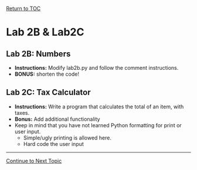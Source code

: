 <a href="https://github.com/CyberTrainingUSAF/07-Python-Programming/blob/master/00-Table-of-Contents.md" rel="Return to TOC"> Return to TOC </a>

# Lab 2B & Lab2C

## Lab 2B: Numbers

* **Instructions:** Modify lab2b.py and follow the comment instructions.
* **BONUS:** shorten the code!

## Lab 2C: Tax Calculator

* **Instructions:** Write a program that calculates the total of an item, with taxes.
* **Bonus:**  Add additional functionality
* Keep in mind that you have not learned Python formatting for print or user input. 
  * Simple/ugly printing is allowed here. 
  * Hard code the user input

---

<a href="https://github.com/CyberTrainingUSAF/07-Python-Programming/blob/master/02_Data_Types/03_strings.md" rel="Continue to Next Topic"> Continue to Next Topic </a>
